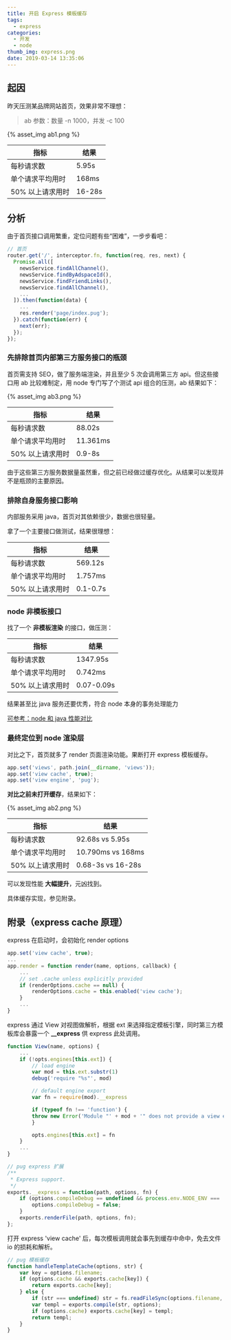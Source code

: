 ```yaml
---
title: 开启 Express 模板缓存
tags:
  - express
categories:
  - 开发
  - node
thumb_img: express.png
date: 2019-03-14 13:35:06
---
```



## 起因

昨天压测某品牌网站首页，效果非常不理想：

> ab 参数：数量 -n 1000，并发 -c 100

{% asset_img ab1.png %}

| 指标             | 结果   |
| ---------------- | ------ |
| 每秒请求数       | 5.95s  |
| 单个请求平均用时 | 168ms  |
| 50% 以上请求用时 | 16-28s |

## 分析

由于首页接口调用繁重，定位问题有些“困难”，一步步看吧：

```js
// 首页
router.get('/', interceptor.fn, function(req, res, next) {
  Promise.all([
    newsService.findAllChannel(),
    newsService.findByAdspaceId(),
    newsService.findFriendLinks(),
    newsService.findAllChannel(),
    ...
  ]).then(function(data) {
    ...
    res.render('page/index.pug');
  }).catch(function(err) {
    next(err);
  });
});
```

### 先排除首页内部第三方服务接口的瓶颈

首页需支持 SEO，做了服务端渲染，并且至少 5 次会调用第三方 api。但这些接口用 ab 比较难制定，用 node 专门写了个测试 api 组合的压测，ab 结果如下：

{% asset_img ab3.png %}

| 指标             | 结果     |
| ---------------- | -------- |
| 每秒请求数       | 88.02s   |
| 单个请求平均用时 | 11.361ms |
| 50% 以上请求用时 | 0.9-8s   |

由于这些第三方服务数据量虽然重，但之前已经做过缓存优化。从结果可以发现并不是瓶颈的主要原因。

### 排除自身服务接口影响

内部服务采用 java，首页对其依赖很少，数据也很轻量。

拿了一个主要接口做测试，结果很理想：

| 指标             | 结果     |
| ---------------- | -------- |
| 每秒请求数       | 569.12s  |
| 单个请求平均用时 | 1.757ms  |
| 50% 以上请求用时 | 0.1-0.7s |

### node 非模板接口

找了一个 **非模板渲染** 的接口，做压测：

| 指标             | 结果       |
| ---------------- | ---------- |
| 每秒请求数       | 1347.95s   |
| 单个请求平均用时 | 0.742ms    |
| 50% 以上请求用时 | 0.07-0.09s |

结果甚至比 java 服务还要优秀，符合 node 本身的事务处理能力

[可参考：node 和 java 性能对比](https://eminoda.github.io/2018/11/08/pressure-test-node-java/)

### 最终定位到 node 渲染层

对比之下，首页就多了 render 页面渲染功能。果断打开 express 模板缓存。

```js
app.set('views', path.join(__dirname, 'views'));
app.set('view cache', true);
app.set('view engine', 'pug');
```

**对比之前未打开缓存**，结果如下：

{% asset_img ab2.png %}

| 指标             | 结果              |
| ---------------- | ----------------- |
| 每秒请求数       | 92.68s vs 5.95s   |
| 单个请求平均用时 | 10.790ms vs 168ms |
| 50% 以上请求用时 | 0.68-3s vs 16-28s |

可以发现性能 **大幅提升**，元凶找到。

具体缓存实现，参见附录。

## 附录（express cache 原理）

express 在启动时，会初始化 render options

```js
app.set('view cache', true);
...
app.render = function render(name, options, callback) {
    ...
    // set .cache unless explicitly provided
    if (renderOptions.cache == null) {
        renderOptions.cache = this.enabled('view cache');
    }
    ...
}
```

express 通过 View 对视图做解析，根据 ext 来选择指定模板引擎，同时第三方模板库会暴露一个 **\_\_express** 供 express 此处调用。

```js
function View(name, options) {
    ...
    if (!opts.engines[this.ext]) {
        // load engine
        var mod = this.ext.substr(1)
        debug('require "%s"', mod)

        // default engine export
        var fn = require(mod).__express

        if (typeof fn !== 'function') {
        throw new Error('Module "' + mod + '" does not provide a view engine.')
        }

        opts.engines[this.ext] = fn
    }
    ...
}
```

```js
// pug express 扩展
/**
 * Express support.
 */
exports.__express = function(path, options, fn) {
	if (options.compileDebug == undefined && process.env.NODE_ENV === 'production') {
		options.compileDebug = false;
	}
	exports.renderFile(path, options, fn);
};
```

打开 express 'view cache' 后，每次模板调用就会事先到缓存中命中，免去文件 io 的损耗和解析。

```js
// pug 模板缓存
function handleTemplateCache(options, str) {
	var key = options.filename;
	if (options.cache && exports.cache[key]) {
		return exports.cache[key];
	} else {
		if (str === undefined) str = fs.readFileSync(options.filename, 'utf8');
		var templ = exports.compile(str, options);
		if (options.cache) exports.cache[key] = templ;
		return templ;
	}
}
```

